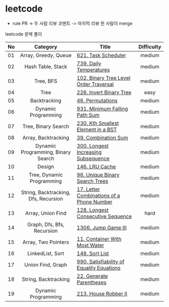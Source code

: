 # leetcode

* rule
PR -> 두 사람 리뷰 코멘트 -> 마지막 리뷰 한 사람이 merge

leetcode 문제 풀이

|  <center>No</center> |  <center>Category</center> | <center>Title</center> |  <center>Difficulty</center> | 
|:--------|:--------:|:--------|:--------:|
|01|Array, Greedy, Queue|[621. Task Scheduler](https://leetcode.com/problems/task-scheduler/) |medium|
|02|Hash Table, Stack|[739. Daily Temperatures](https://leetcode.com/problems/daily-temperatures/)|medium|
|03|Tree, BFS|[102. Binary Tree Level Order Traversal](https://leetcode.com/problems/binary-tree-level-order-traversal/)|medium|
|04|Tree|[226. Invert Binary Tree](https://leetcode.com/problems/invert-binary-tree/)|easy|
|05|Backtracking|[46. Permutations](https://leetcode.com/problems/permutations/)|medium|
|06|Dynamic Programming|[931. Minimum Falling Path Sum](https://leetcode.com/problems/minimum-falling-path-sum/)|medium|
|07|Tree, Binary Search|[230. Kth Smallest Element in a BST](https://leetcode.com/problems/kth-smallest-element-in-a-bst/)|medium|
|08|Array, Backtracking|[39. Combination Sum](https://leetcode.com/problems/combination-sum/)|medium|
|09|Dynamic Programming, Binary Search|[300. Longest Increasing Subsequence](https://leetcode.com/problems/longest-increasing-subsequence/)|medium|
|10|Design|[146. LRU Cache](https://leetcode.com/problems/lru-cache/)|medium|
|11|Tree, Dynamic Programming|[96. Unique Binary Search Trees](https://leetcode.com/problems/unique-binary-search-trees/)|medium|
|12|String, Backtracking, Dfs, Recursion|[17. Letter Combinations of a Phone Number](https://leetcode.com/problems/letter-combinations-of-a-phone-number/)|medium|
|13|Array, Union Find|[128. Longest Consecutive Sequence](https://leetcode.com/problems/longest-consecutive-sequence/)|hard|
|14|Graph, Dfs, Bfs, Recursion|[1306. Jump Game III](https://leetcode.com/problems/jump-game-iii/)|medium|
|15|Array, Two Pointers|[11. Container With Most Water](https://leetcode.com/problems/container-with-most-water/)|medium|
|16|LinkedList, Sort|[148. Sort List](https://leetcode.com/problems/sort-list/)|medium|
|17|Union Find, Graph|[990. Satisfiability of Equality Equations](https://leetcode.com/problems/satisfiability-of-equality-equations/)|medium|
|18|String, Backtracking|[22. Generate Parentheses](https://leetcode.com/problems/generate-parentheses/)|medium|
|19|Dynamic Programming|[213. House Robber II](https://leetcode.com/problems/house-robber-ii/)|medium|